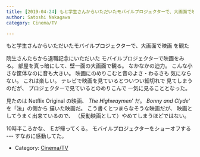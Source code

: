 ```yaml
---
title: [2019-04-24] もと学生さんからいただいたモバイルプロジェクターで、大画面で映画 を観た
author: Satoshi Nakagawa
category: Cinema/TV

---
```


もと学生さんからいただいたモバイルプロジェクターで、大画面で映画 を観た

 院生さんたちから退職記念にいただいた
モバイルプロジェクターで映画をみる。
部屋を真っ暗にして、壁一面の大画面で観る。
なかなかの迫力。
こんな小さな筐体なのに音も大きい。
映画にのめりこむと音のよさ・わるさも
気にならない。
これは楽しい。
テレビで映画を見ているとついつい細切れで
見てしまうのだが、
プロジェクターで見ているとのめりこんで
一気に見ることとなった。

<!--more-->

 見たのは Netflix Original の映画、
_The Highwaymen_' だ。
_Bonny and Clyde_' を「法」の側から
描いた映画だ。
こう書くとつまらなそうな映画だが、
映画としてうまく出来ているので、
（反動映画として）やめてしまうほどではない。

 10時半ころかな、
Ｅが帰ってくる。
モバイルプロジェクターをショーオフする ---
すなおに感動してた。

- Category: [Cinema/TV](https://merapano.github.io/categories.html#Cinema/TV)

